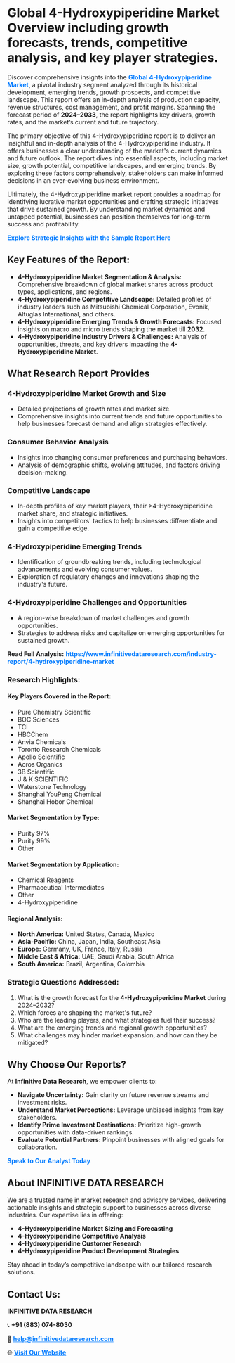 <h1>Global 4-Hydroxypiperidine Market Overview including growth forecasts, trends, competitive analysis, and key player strategies.</h1>
<p>
Discover comprehensive insights into the 
<a href="https://www.infinitivedataresearch.com/industry-report/4-hydroxypiperidine-market" rel="dofollow" style="color: #007BFF; text-decoration: none;"><strong>Global 4-Hydroxypiperidine Market</strong></a>, a pivotal industry segment analyzed through its historical development, emerging trends, growth prospects, and competitive landscape. This report offers an in-depth analysis of production capacity, revenue structures, cost management, and profit margins. Spanning the forecast period of <strong>2024–2033</strong>, the report highlights key drivers, growth rates, and the market’s current and future trajectory.
</p>
<p>
The primary objective of this 4-Hydroxypiperidine report is to deliver an insightful and in-depth analysis of the 4-Hydroxypiperidine industry. It offers businesses a clear understanding of the market's current dynamics and future outlook. The report dives into essential aspects, including market size, growth potential, competitive landscapes, and emerging trends. By exploring these factors comprehensively, stakeholders can make informed decisions in an ever-evolving business environment.
</p>
<p>
Ultimately, the 4-Hydroxypiperidine market report provides a roadmap for identifying lucrative market opportunities and crafting strategic initiatives that drive sustained growth. By understanding market dynamics and untapped potential, businesses can position themselves for long-term success and profitability.
</p>
<p>
<a href="https://www.infinitivedataresearch.com/request-sample/reportId=103867" style="color: #007BFF; text-decoration: none;"><strong>Explore Strategic Insights with the Sample Report Here</strong></a>
</p>

<h2>Key Features of the Report:</h2>
<ul>
<li><strong>4-Hydroxypiperidine Market Segmentation & Analysis:</strong> Comprehensive breakdown of global market shares across product types, applications, and regions.</li>
<li><strong>4-Hydroxypiperidine Competitive Landscape:</strong> Detailed profiles of industry leaders such as Mitsubishi Chemical Corporation, Evonik, Altuglas International, and others.</li>
<li><strong>4-Hydroxypiperidine Emerging Trends & Growth Forecasts:</strong> Focused insights on macro and micro trends shaping the market till <strong>2032</strong>.</li>
<li><strong>4-Hydroxypiperidine Industry Drivers & Challenges:</strong> Analysis of opportunities, threats, and key drivers impacting the <strong>4-Hydroxypiperidine Market</strong>.</li>
</ul>

<h2>What Research Report Provides</h2>
<h3>4-Hydroxypiperidine Market Growth and Size</h3>
<ul>
<li>Detailed projections of growth rates and market size.</li>
<li>Comprehensive insights into current trends and future opportunities to help businesses forecast demand and align strategies effectively.</li>
</ul>

<h3>Consumer Behavior Analysis</h3>
<ul>
<li>Insights into changing consumer preferences and purchasing behaviors.</li>
<li>Analysis of demographic shifts, evolving attitudes, and factors driving decision-making.</li>
</ul>

<h3>Competitive Landscape</h3>
<ul>
<li>In-depth profiles of key market players, their >4-Hydroxypiperidine market share, and strategic initiatives.</li>
<li>Insights into competitors' tactics to help businesses differentiate and gain a competitive edge.</li>
</ul>

<h3>4-Hydroxypiperidine Emerging Trends</h3>
<ul>
<li>Identification of groundbreaking trends, including technological advancements and evolving consumer values.</li>
<li>Exploration of regulatory changes and innovations shaping the industry's future.</li>
</ul>

<h3>4-Hydroxypiperidine Challenges and Opportunities</h3>
<ul>
<li>A region-wise breakdown of market challenges and growth opportunities.</li>
<li>Strategies to address risks and capitalize on emerging opportunities for sustained growth.</li>
</ul>
<p><strong>Read Full Analysis:</strong> <a href="https://www.infinitivedataresearch.com/industry-report/4-hydroxypiperidine-market" rel="dofollow" style="color: #007BFF; text-decoration: none;"><strong>https://www.infinitivedataresearch.com/industry-report/4-hydroxypiperidine-market</strong></a></p>
<h3>Research Highlights:</h3>
<h4>Key Players Covered in the Report:</h4>
<ul><li>Pure Chemistry Scientific</li><li>BOC Sciences</li><li>TCI</li><li>HBCChem</li><li>Anvia Chemicals</li><li>Toronto Research Chemicals</li><li>Apollo Scientific</li><li>Acros Organics</li><li>3B Scientific</li><li>J &amp; K SCIENTIFIC</li><li>Waterstone Technology</li><li>Shanghai YouPeng Chemical</li><li>Shanghai Hobor Chemical</li></ul>
<h4>Market Segmentation by Type:</h4>
<ul><li>Purity 97%</li><li>Purity 99%</li><li>Other</li></ul>
<h4>Market Segmentation by Application:</h4>
<ul><li>Chemical Reagents</li><li>Pharmaceutical Intermediates</li><li>Other</li><li>4-Hydroxypiperidine</li></ul>

<h4>Regional Analysis:</h4>
<ul>
<li><strong>North America:</strong> United States, Canada, Mexico</li>
<li><strong>Asia-Pacific:</strong> China, Japan, India, Southeast Asia</li>
<li><strong>Europe:</strong> Germany, UK, France, Italy, Russia</li>
<li><strong>Middle East & Africa:</strong> UAE, Saudi Arabia, South Africa</li>
<li><strong>South America:</strong> Brazil, Argentina, Colombia</li>
</ul>

<h3>Strategic Questions Addressed:</h3>
<ol>
<li>What is the growth forecast for the <strong>4-Hydroxypiperidine Market</strong> during 2024–2032?</li>
<li>Which forces are shaping the market's future?</li>
<li>Who are the leading players, and what strategies fuel their success?</li>
<li>What are the emerging trends and regional growth opportunities?</li>
<li>What challenges may hinder market expansion, and how can they be mitigated?</li>
</ol>

<h2>Why Choose Our Reports?</h2>
<p>At <strong>Infinitive Data Research</strong>, we empower clients to:</p>
<ul>
<li><strong>Navigate Uncertainty:</strong> Gain clarity on future revenue streams and investment risks.</li>
<li><strong>Understand Market Perceptions:</strong> Leverage unbiased insights from key stakeholders.</li>
<li><strong>Identify Prime Investment Destinations:</strong> Prioritize high-growth opportunities with data-driven rankings.</li>
<li><strong>Evaluate Potential Partners:</strong> Pinpoint businesses with aligned goals for collaboration.</li>
</ul>
<p><a href="https://www.infinitivedataresearch.com/industry-report/4-hydroxypiperidine-market" rel="dofollow" style="color: #007BFF; text-decoration: none;"><strong>Speak to Our Analyst Today</strong></a></p>

<h2>About INFINITIVE DATA RESEARCH</h2>
<p>We are a trusted name in market research and advisory services, delivering actionable insights and strategic support to businesses across diverse industries. Our expertise lies in offering:</p>
<ul>
<li><strong>4-Hydroxypiperidine Market Sizing and Forecasting</strong></li>
<li><strong>4-Hydroxypiperidine Competitive Analysis</strong></li>
<li><strong>4-Hydroxypiperidine Customer Research</strong></li>
<li><strong>4-Hydroxypiperidine Product Development Strategies</strong></li>
</ul>
<p>Stay ahead in today’s competitive landscape with our tailored research solutions.</p>

<h2>Contact Us:</h2>
<p><strong>INFINITIVE DATA RESEARCH</strong></p>
<p>📞 <strong>+91 (883) 074-8030</strong></p>
<p>📧 <strong><a href="mailto:help@infinitivedataresearch.com" style="color: #007BFF;">help@infinitivedataresearch.com</a></strong></p>
<p>🌐 <strong><a href="https://www.infinitivedataresearch.com" rel="dofollow" style="color: #007BFF;">Visit Our Website</a></strong></p>